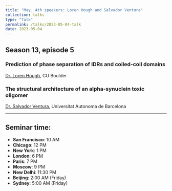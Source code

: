 ```yaml
---
title: "May. 4th speakers: Loren Hough and Salvador Ventura"
collection: talks
type: "Talk"
permalink: /talks/2023-05-04-talk
date: 2023-05-04
---
```


## Season 13, episode 5

### Prediction of phase separation of IDRs and coiled-coil domains  
[Dr. Loren Hough](https://www.colorado.edu/physics-biophysics/people/loren-hough), CU Boulder


### The structural architecture of an alpha-synuclein toxic oligomer 
[Dr. Salvador Ventura](https://ibb.uab.cat/wp-content/themes/viral/modules/ibb_membres/view_grup.php?CodiGrup=36), Universitat Autonoma de Barcelona

---


## Seminar time:
* **San Francisco**: 10 AM
* **Chicago**: 12 PM
* **New York**: 1 PM
* **London**: 6 PM
* **Paris**: 7 PM
* **Moscow**: 9 PM
* **New Delhi**: 11:30 PM
* **Beijing**: 2:00 AM (Friday)
* **Sydney**: 5:00 AM (Friday)





